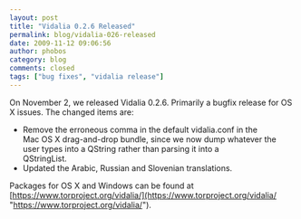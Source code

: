 ```yaml
---
layout: post
title: "Vidalia 0.2.6 Released"
permalink: blog/vidalia-026-released
date: 2009-11-12 09:06:56
author: phobos
category: blog
comments: closed
tags: ["bug fixes", "vidalia release"]
---
```


On November 2, we released Vidalia 0.2.6. Primarily a bugfix release for OS X issues. The changed items are:

-   Remove the erroneous comma in the default vidalia.conf in the  
     Mac OS X drag-and-drop bundle, since we now dump whatever the  
     user types into a QString rather than parsing it into a  
     QStringList.
-   Updated the Arabic, Russian and Slovenian translations.

Packages for OS X and Windows can be found at [https://www.torproject.org/vidalia/](https://www.torproject.org/vidalia/ "https://www.torproject.org/vidalia/").
